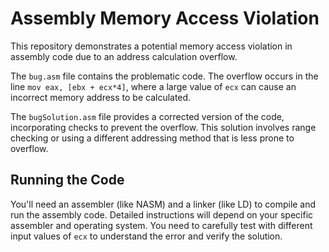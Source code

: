 # Assembly Memory Access Violation

This repository demonstrates a potential memory access violation in assembly code due to an address calculation overflow.

The `bug.asm` file contains the problematic code.  The overflow occurs in the line `mov eax, [ebx + ecx*4]`, where a large value of `ecx` can cause an incorrect memory address to be calculated.

The `bugSolution.asm` file provides a corrected version of the code, incorporating checks to prevent the overflow.  This solution involves range checking or using a different addressing method that is less prone to overflow.

## Running the Code

You'll need an assembler (like NASM) and a linker (like LD) to compile and run the assembly code.  Detailed instructions will depend on your specific assembler and operating system.  You need to carefully test with different input values of `ecx` to understand the error and verify the solution.